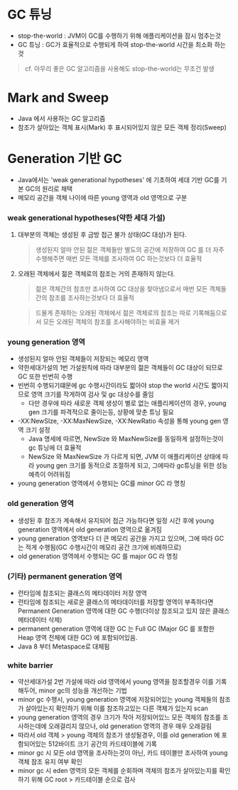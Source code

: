 # GC 튜닝
* stop-the-world : JVM이 GC를 수행하기 위해 애플리케이션을 잠시 멈추는것
* GC 튜닝 : GC가 효율적으로 수행되게 하여 stop-the-world 시간을 최소화 하는것
> cf. 아무리 좋은 GC 알고리즘을 사용해도 stop-the-world는 무조건 발생

# Mark and Sweep
* Java 에서 사용하는 GC 알고리즘
* 참조가 살아있는 객체 표시(Mark) 후 표시되어있지 않은 모든 객체 정리(Sweep)

# Generation 기반 GC
* Java에서는 'weak generational hypotheses' 에 기초하여 세대 기반 GC를 기본 GC의 원리로 채택
* 메모리 공간을 객체 나이에 따른 young 영역과 old 영역으로 구분

### weak generational hypotheses(약한 세대 가설)
1. 대부분의 객체는 생성된 후 금방 접근 불가 상태(GC 대상)가 된다.
    > 생성된지 얼마 안된 젊은 객체들만 별도의 공간에 저장하여 GC 를 더 자주 수행해주면 매번 모든 객체를 조사하여 GC 하는것보다 더 효율적
2. 오래된 객체에서 젊은 객체로의 참조는 거의 존재하지 않는다.
    > 젊은 객체간의 참조만 조사하여 GC 대상을 찾아냄으로서 매번 모든 객체들간의 참조를 조사하는것보다 더 효율적
  
    > 드물게 존재하는 오래된 객체에서 젊은 객체로의 참조는 따로 기록해둠으로서 모든 오래된 객체의 참조를 조사해야하는 비효율 제거

### young generation 영역
* 생성된지 얼마 안된 객체들이 저장되는 메모리 영역
* 약한세대가설의 1번 가설원칙에 따라 대부분의 젊은 객체들이 GC 대상이 되므로 GC 또한 빈번히 수행
* 빈번히 수행되기떄문에 gc 수행시간이라도 짧아야 stop the world 시간도 짧아지므로 영역 크기를 작게하여 검사 및 gc 대상수를 줄임
    * 다만 경우에 따라 새로운 객체 생성이 별로 없는 애플리케이션의 경우, young gen 크기를 파격적으로 줄이는등, 상황에 맞춘 튜닝 필요
* -XX:NewSIze, -XX:MaxNewSize, -XX:NewRatio 속성을 통해 young gen 영역 크기 설정
   * Java 명세에 따르면, NewSize 와 MaxNewSize를 동일하게 설정하는것이 gc 튜닝에 더 효율적
   * NewSize 와 MaxNewSize 가 다르게 되면, JVM 이 애플리케이션 상태에 따라 young gen 크기를 동적으로 조절하게 되고, 그에따라 gc튜닝을 위한 성능 예측이 어려워짐
* young generation 영역에서 수행되는 GC를 minor GC 라 명칭

### old generation 영역
* 생성된 후 참조가 계속해서 유지되어 접근 가능하다면 일정 시간 후에 young generation 영역에서 old generation 영역으로 옮겨짐
* young generation 영역보다 더 큰 메모리 공간을 가지고 있으며, 그에 따라 GC 는 적게 수행됨(GC 수행시간이 메모리 공간 크기에 비례하므로)
* old generation 영역에서 수행되는 GC 를 major GC 라 명칭

### (기타) permanent generation 영역
* 런타임에 참조되는 클래스의 메타데이터 저장 영역
* 런타임에 참조되는 새로운 클래스의 메타데이터를 저장할 영역이 부족하다면 Permanent Generation 영역에 대한 GC 수행(더이상 참조되고 있지 않은 클래스 메타데이터 삭제)
* permanent generation 영역에 대한 GC 는 Full GC (Major GC 를 포함한 Heap 영역 전체에 대한 GC) 에 포함되어있음.
* Java 8 부터 Metaspace로 대체됨

### white barrier
* 약산세대가설 2번 가설에 따라 old 영역에서 young 영역을 참조할경우 이를 기록해두어, minor gc의 성능을 개선하는 기법
* minor gc 수행시, young generation 영역에 저장되어있는 young 객체들의 참조가 살아있는지 확인하기 위해 이를 참조하고있는 다른 객체가 있는지 scan
* young generation 영역의 경우 크기가 작아 저장되어있느 모든 객체의 참조를 조사하는데에 오래걸리지 않으나, old generation 영역의 경우 매우 오래걸림
* 따라서 old 객체 > young 객체의 참조가 생성될경우, 이를 old generation 에 포함되어있는 512바이트 크기 공간의 카드테이블에 기록
* minor gc 시 모든 old 영역을 조사하는것이 아닌, 카드 테이블만 조사하여 young 객체 참조 유지 여부 확인
* minor gc 시 eden 영역의 모든 객체를 순회하며 객체의 참조가 살아있는지를 확인하기 위해 GC root > 카드테이블 순으로 검사


